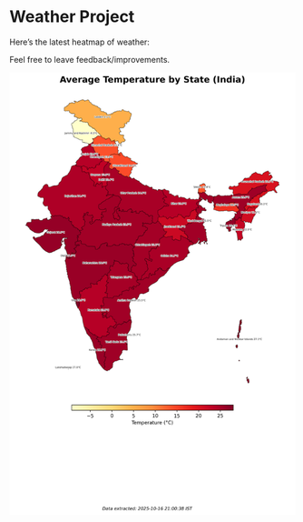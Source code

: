 # Weather Project

Here’s the latest heatmap of weather:

Feel free to leave feedback/improvements.

![India Heatmap](docs/assets/india_heatmap.png?v=F10FA0)
